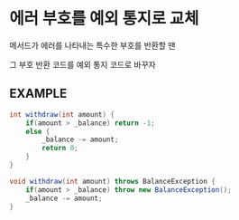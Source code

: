 # 에러 부호를 예외 통지로 교체

메서드가 에러를 나타내는 특수한 부호를 반환할 땐

그 부호 반환 코드를 예외 통지 코드로 바꾸자

## EXAMPLE

```java
int withdraw(int amount) {
    if(amount > _balance) return -1;
    else {
        _balance -= amount;
        return 0;
    }
}
```

```java
void withdraw(int amount) throws BalanceException {
    if(amount > _balance) throw new BalanceException();
    _balance -= amount;
}
```
